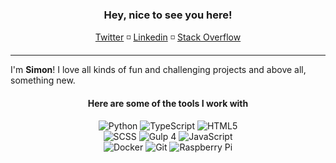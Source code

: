 <h3 align="center">Hey, nice to see you here!</h3>
<p align="center">
  <a href="https://twitter.com/TheDefaultSimon">Twitter</a> ◽️
  <a href="https://www.linkedin.com/in/simongoricar">Linkedin</a> ◽️
  <a href="https://stackoverflow.com/users/5040854/defaultsimon?tab=profile">Stack Overflow</a>
  
  <hr>
</p>

I'm **Simon**! I love all kinds of fun and challenging projects and above all, something new.

<div align="center">
  <h4>Here are some of the tools I work with</h4>
  <div>
    <img alt="Python" src="https://img.shields.io/badge/-python-1?style=flat-square&color=212121&logo=python&logoColor=white"></a>
    <img alt="TypeScript" src="https://img.shields.io/badge/-TypeScript-1?style=flat-square&color=212121&logo=typescript&logoColor=white"></a>
    <img alt="HTML5" src="https://img.shields.io/badge/-HTML5-1?style=flat-square&color=212121&logo=html5&logoColor=white"></a>
  </div>
  <div>
    <img alt="SCSS" src="https://img.shields.io/badge/-SCSS-1?style=flat-square&color=4e342e&logo=css3&logoColor=white"></a>
    <img alt="Gulp 4" src="https://img.shields.io/badge/-Gulp%204-1?style=flat-square&color=5d4037&logo=gulp&logoColor=white"></a>
    <img alt="JavaScript" src="https://img.shields.io/badge/-Javascript-1?style=flat-square&color=6d4c41&logo=javascript&logoColor=white"></a>
  </div>
  <div>
    <img alt="Docker" src="https://img.shields.io/badge/-Docker-1?style=flat-square&color=43a047&logo=git&logoColor=white"></a>
    <img alt="Git" src="https://img.shields.io/badge/-Git-1?style=flat-square&color=388e3c&logo=git&logoColor=white"></a>
    <img alt="Raspberry Pi" src="https://img.shields.io/badge/-Raspberry%20Pi-1?style=flat-square&color=2e7d32&logo=raspberry-pi&logoColor=white"></a>
  </div>
</div>
 
